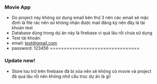 ### Movie App
- Do project này không sử dụng email bên thứ 3 nên các email sẽ mặc định là file rác nên sử không nhận được mail đăng ký nên đây là tài khoản test
- Database dùng trong dự án này là firebase vì quá lâu rồi chưa sử dụng
- Test tài khoản:
- email: test@gmail.com
- password: 123456
================================
### Update new!
- Store lưu trữ trên firebase đã bị xóa nên sẽ không có movie và project đã quá lâu rồi nên không nhớ cấu trúc dự án là gì!
